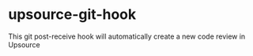 # upsource-git-hook
This git post-receive hook will automatically create a new code review in Upsource
